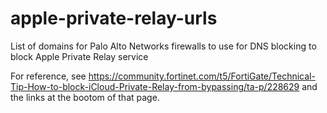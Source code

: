 # apple-private-relay-urls
List of domains for Palo Alto Networks firewalls to use for DNS blocking to block Apple Private Relay service

For reference, see 
https://community.fortinet.com/t5/FortiGate/Technical-Tip-How-to-block-iCloud-Private-Relay-from-bypassing/ta-p/228629
and the links at the bootom of that page.
